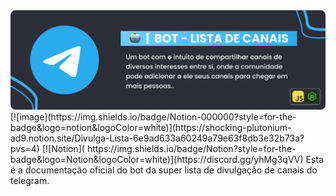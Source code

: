<img src=",/../src/assets/banner.png">
[![image](https://img.shields.io/badge/Notion-000000?style=for-the-badge&logo=notion&logoColor=white)](https://shocking-plutonium-ad9.notion.site/Divulga-Lista-6e9ad633a60249a79e63f8db3e32b73a?pvs=4)
[![Notion]( https://img.shields.io/badge/Notion?style=for-the-badge&logo=Notion&logoColor=white)](https://discord.gg/yhMg3qVV)
Esta é a documentação oficial do bot da super lista de divulgação de canais do telegram.

